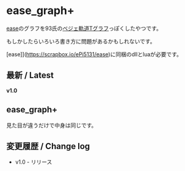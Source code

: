 
# ease_graph+

[ease](https://scrapbox.io/ePi5131/ease)のグラフを93氏の[ベジェ軌道Tグラフ](https://www.dropbox.com/s/kb3ltu4w44deku5/bezierT_v%20.zip?dl=0)っぽくしたやつです。

もしかしたらいろいろ書き方に問題があるかもしれないです。

[ease]](https://scrapbox.io/ePi5131/ease)に同梱のdllとluaが必要です。

## 最新 / Latest

**v1.0**


## ease_graph+

見た目が違うだけで中身は同じです。


## 変更履歴 / Change log

- v1.0 - リリース